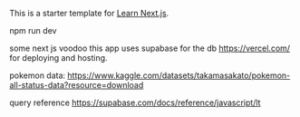 This is a starter template for [Learn Next.js](https://nextjs.org/learn).

npm run dev

some next js voodoo
this app uses supabase for the db
https://vercel.com/ for deploying and hosting.

pokemon data: https://www.kaggle.com/datasets/takamasakato/pokemon-all-status-data?resource=download

query reference https://supabase.com/docs/reference/javascript/lt